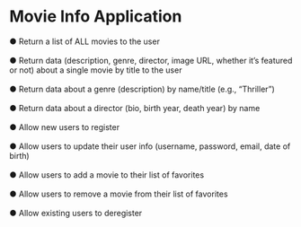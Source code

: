 # Movie Info Application 
● Return a list of ALL movies to the user
<br /><br />
● Return data (description, genre, director, image URL, whether it’s featured or not) about a single movie by title to the user
<br /><br />
● Return data about a genre (description) by name/title (e.g., “Thriller”)
<br /><br />
● Return data about a director (bio, birth year, death year) by name
<br /><br />
● Allow new users to register
<br /><br />
● Allow users to update their user info (username, password, email, date of birth)
<br /><br />
● Allow users to add a movie to their list of favorites
<br /><br />
● Allow users to remove a movie from their list of favorites
<br /><br />
● Allow existing users to deregister
 
